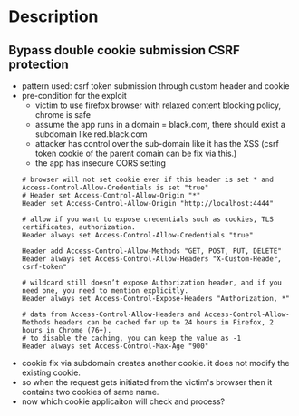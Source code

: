 # Description

## Bypass double cookie submission CSRF protection
- pattern used: csrf token submission through custom header and cookie
- pre-condition for the exploit
    - victim to use firefox browser with relaxed content blocking policy, chrome is safe
    - assume the app runs in a domain = black.com, there should exist a subdomain like red.black.com
    - attacker has control over the sub-domain like it has the XSS (csrf token cookie of the parent domain can be fix
    via this.)
    - the app has insecure CORS setting 
    ```
    # browser will not set cookie even if this header is set * and Access-Control-Allow-Credentials is set "true"
    # Header set Access-Control-Allow-Origin "*"  
    Header set Access-Control-Allow-Origin "http://localhost:4444"
    
    # allow if you want to expose credentials such as cookies, TLS certificates, authorization.
    Header always set Access-Control-Allow-Credentials "true"
    
    Header add Access-Control-Allow-Methods "GET, POST, PUT, DELETE"
    Header always set Access-Control-Allow-Headers "X-Custom-Header, csrf-token"
    
    # wildcard still doesn’t expose Authorization header, and if you need one, you need to mention explicitly.
    Header always set Access-Control-Expose-Headers "Authorization, *"
    
    # data from Access-Control-Allow-Headers and Access-Control-Allow-Methods headers can be cached for up to 24 hours in Firefox, 2 hours in Chrome (76+).
    # to disable the caching, you can keep the value as -1
    Header always set Access-Control-Max-Age "900"
    ```
- cookie fix via subdomain creates another cookie. it does not modify the existing cookie.
- so when the request gets initiated from the victim's browser then it contains two cookies of same name.
- now which cookie applicaiton will check and process?